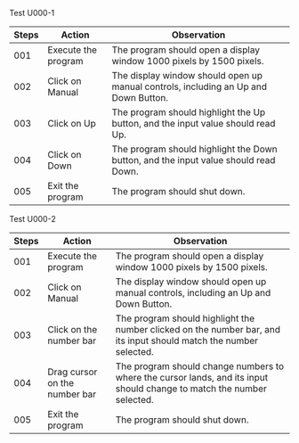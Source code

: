 Test U000-1

|  Steps | Action | Observation |
| --- | --- | --- |
| 001 | Execute the program | The program should open a display window 1000 pixels by 1500 pixels. |
| 002 | Click on Manual | The display window should open up manual controls, including an Up and Down Button. |
| 003 | Click on Up | The program should highlight the Up button, and the input value should read Up. |
| 004 | Click on Down | The program should highlight the Down button, and the input value should read Down. |
| 005 | Exit the program | The program should shut down. |

Test U000-2

|  Steps | Action | Observation |
| --- | --- | --- |
| 001 | Execute the program | The program should open a display window 1000 pixels by 1500 pixels. |
| 002 | Click on Manual | The display window should open up manual controls, including an Up and Down Button. |
| 003 | Click on the number bar | The program should highlight the number clicked on the number bar, and its input should match the number selected. |
| 004 | Drag cursor on the number bar | The program should change numbers to where the cursor lands, and its input should change to match the number selected. |
| 005 | Exit the program | The program should shut down. |
